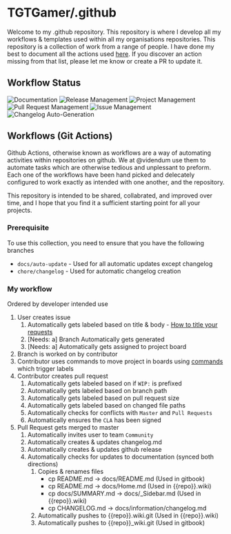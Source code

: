 # TGTGamer/.github

Welcome to my .github repository. This repository is where I develop all my workflows & templates used within all my organisations repositories. This repository is a collection of work from a range of people. I have done my best to document all the actions used [here](). If you discover an action missing from that list, please let me know or create a PR to update it.

<!-- toc -->
<!-- tocstop -->

## Workflow Status

![Documentation](https://github.com/TGTGamer/.github/workflows/Documentation/badge.svg)
![Release Management](https://github.com/TGTGamer/.github/workflows/Release%20Management/badge.svg)
![Project Management](https://github.com/TGTGamer/.github/workflows/Project%20Management/badge.svg)
![Pull Request Management](https://github.com/TGTGamer/.github/workflows/Pull%20Request%20Management/badge.svg)
![Issue Management](https://github.com/TGTGamer/.github/workflows/Issue%20Management/badge.svg)
![Changelog Auto-Generation](https://github.com/TGTGamer/.github/workflows/Changelog%20Auto-Generation/badge.svg)

## Workflows (Git Actions)

Github Actions, otherwise known as workflows are a way of automating activities within repositories on github. We at @videndum use them to automate tasks which are otherwise tedious and unplessant to preform. Each one of the workflows have been hand picked and delecately configured to work exactly as intended with one another, and the repository.

This repository is intended to be shared, collabrated, and improved over time, and I hope that you find it a sufficient starting point for all your projects.

### Prerequisite

To use this collection, you need to ensure that you have the following branches

- `docs/auto-update` - Used for all automatic updates except changelog
- `chore/changelog` - Used for automatic changelog creation

### My workflow

Ordered by developer intended use

1. User creates issue
   1. Automatically gets labeled based on title & body - [How to title your requests]()
   1. [Needs: a] Branch Automatically gets generated
   1. [Needs: a] Automatically gets assigned to project board
1. Branch is worked on by contributor
1. Contributor uses commands to move project in boards using [commands]() which trigger labels
1. Contributor creates pull request
   1. Automatically gets labeled based on if `WIP:` is prefixed
   1. Automatically gets labeled based on branch path
   1. Automatically gets labeled based on pull request size
   1. Automatically gets labeled based on changed file paths
   1. Automatically checks for conflicts with `Master` and `Pull Requests`
   1. Automatically ensures the `CLA` has been signed
1. Pull Request gets merged to master
   1. Automatically invites user to team `Community`
   1. Automatically creates & updates changelog.md
   1. Automatically creates & updates github release
   1. Automatically checks for updates to documentation (synced both directions)
      1. Copies & renames files
         - cp README.md -> docs/README.md (Used in gitbook)
         - cp README.md -> docs/Home.md (Used in {{repo}}.wiki)
         - cp docs/SUMMARY.md -> docs/\_Sidebar.md (Used in {{repo}}.wiki)
         - cp CHANGELOG.md -> docs/information/changelog.md
      1. Automatically pushes to {{repo}}.wiki.git (Used in {{repo}}.wiki)
      1. Automatically pushes to {{repo}}\_wiki.git (Used in gitbook)
